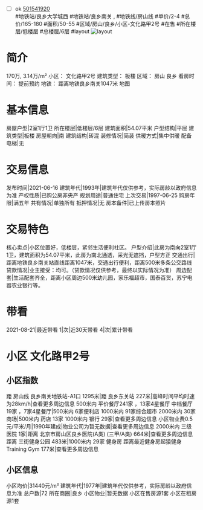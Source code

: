 - [ ] ok [501541920](https://bj.5i5j.com/ershoufang/501541920.html)  
 #地铁站/良乡大学城西 #地铁站/良乡南关 ,  #地铁线/房山线
#单价/2-4 #总价/165-180 #面积/50-55   #区域/房山/良乡/小区-文化路甲2号 #在售 #所在楼层/低楼层 #总楼层/6层 #layout 
![layout](http://image2a.5i5j.com/scm/HOUSE_CUSTOMER/2199abdd0561472099d50da44fb553ae.jpg_P5.jpg) 
# 简介 
 170万,  3.14万/m² 
小区： 文化路甲2号
建筑类型： 板楼
区域： 房山 良乡
看房时间： 提前预约
地铁： 距离地铁良乡南关1047米 地图
# 基本信息 
 房屋户型|2室1厅1卫
所在楼层|低楼层/6层
建筑面积|54.07平米
户型结构|平层
建筑类型|板楼
房屋朝向|南
建筑结构|砖混
装修情况|简装
供暖方式|集中供暖
配备电梯|无
# 交易信息 
 发布时间|2021-06-16
建筑年代|1993年|建筑年代仅供参考，实际房龄以政府信息为准
产权性质|已购公房非央产
规划用途|普通住宅
上次交易|1997-06-25
购房年限|满五年
共有情况|单独所有
抵押情况|无
房本备件|已上传房本照片
# 交易特色 
 核心卖点|小区位置好，低楼层，紧邻生活便利社区。
户型介绍|此房为南向2室1厅1卫，建筑面积为54.07平米，此房为南北通透，采光无遮挡，户型方正
交通出行|距离地铁良乡南关站直线距离1047米，交通出行便利，距离500米多条公交路线
贷款情况|业主接受：均可。（贷款情况仅供参考，最终以实际情况为准）
周边配套|生活配套齐全，距离小区周边500米幼儿园，家乐福超市，国泰百货，苏宁电器农业银行等。
# 带看 
 2021-08-21|最近带看	 1|次|近30天带看	 4|次|累计带看
# 小区 文化路甲2号
## 小区指数 
 距 房山线 良乡南关地铁站-A1口 1295米|距 良乡东关站 227米|高峰时间平均时速为28km/h|查看更多周边信息
500米内 平价餐厅241家 ，13家4星餐厅
中档餐厅19家 ，7家4星餐厅|500米内 6家便利店
1000米内 91家综合超市
2000米内 30家商场|500米内 药店 13家
1000米内 银行 29家|查看更多周边信息
小区物业费0.5元/平米/月|1990年建成|物业公司为暂无数据|查看更多周边信息
2000米内 三级医院 1家|距离 北京市房山区良乡医院(A类) (三甲/A类) 664米|查看更多周边信息
距离 三街健身公园 483米|1000米内 29家 健身房
距离最近健身房起猿健身Training Gym 177米|查看更多周边信息
## 小区信息 
 小区均价|31440元/m²
建筑年代|1977年|建筑年代仅供参考，实际房龄以政府信息为准
总户数|72
所在商圈|良乡
小区物业|暂无数据
小区在售房源1套
小区在租房源1套
